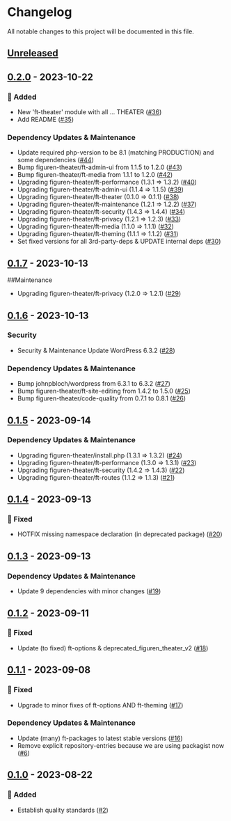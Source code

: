 # Changelog

All notable changes to this project will be documented in this file.

## [Unreleased](https://github.com/figuren-theater/ft-platform-collection/compare/0.2.0...HEAD)

## [0.2.0](https://github.com/figuren-theater/ft-platform-collection/compare/0.1.7...0.2.0) - 2023-10-22

### 🚀 Added

- New 'ft-theater' module with all ... THEATER ([#36](https://github.com/figuren-theater/ft-platform-collection/pull/36))
- Add README ([#35](https://github.com/figuren-theater/ft-platform-collection/pull/35))

### Dependency Updates & Maintenance

- Update required php-version to be 8.1 (matching PRODUCTION) and some dependencies ([#44](https://github.com/figuren-theater/ft-platform-collection/pull/44))
- Bump figuren-theater/ft-admin-ui from 1.1.5 to 1.2.0 ([#43](https://github.com/figuren-theater/ft-platform-collection/pull/43))
- Bump figuren-theater/ft-media from 1.1.1 to 1.2.0 ([#42](https://github.com/figuren-theater/ft-platform-collection/pull/42))
- Upgrading figuren-theater/ft-performance (1.3.1 => 1.3.2) ([#40](https://github.com/figuren-theater/ft-platform-collection/pull/40))
- Upgrading figuren-theater/ft-admin-ui (1.1.4 => 1.1.5) ([#39](https://github.com/figuren-theater/ft-platform-collection/pull/39))
- Upgrading figuren-theater/ft-theater (0.1.0 => 0.1.1) ([#38](https://github.com/figuren-theater/ft-platform-collection/pull/38))
- Upgrading figuren-theater/ft-maintenance (1.2.1 => 1.2.2) ([#37](https://github.com/figuren-theater/ft-platform-collection/pull/37))
- Upgrading figuren-theater/ft-security (1.4.3 => 1.4.4) ([#34](https://github.com/figuren-theater/ft-platform-collection/pull/34))
- Upgrading figuren-theater/ft-privacy (1.2.1 => 1.2.3) ([#33](https://github.com/figuren-theater/ft-platform-collection/pull/33))
- Upgrading figuren-theater/ft-media (1.1.0 => 1.1.1) ([#32](https://github.com/figuren-theater/ft-platform-collection/pull/32))
- Upgrading figuren-theater/ft-theming (1.1.1 => 1.1.2) ([#31](https://github.com/figuren-theater/ft-platform-collection/pull/31))
- Set fixed versions for all 3rd-party-deps & UPDATE internal deps ([#30](https://github.com/figuren-theater/ft-platform-collection/pull/30))

## [0.1.7](https://github.com/figuren-theater/ft-platform-collection/compare/0.1.6...0.1.7) - 2023-10-13

##Maintenance

- Upgrading figuren-theater/ft-privacy (1.2.0 => 1.2.1) ([#29](https://github.com/figuren-theater/ft-platform-collection/pull/29))

## [0.1.6](https://github.com/figuren-theater/ft-platform-collection/compare/0.1.5...0.1.6) - 2023-10-13

### Security

- Security & Maintenance Update WordPress 6.3.2 ([#28](https://github.com/figuren-theater/ft-platform-collection/pull/28))

### Dependency Updates & Maintenance

- Bump johnpbloch/wordpress from 6.3.1 to 6.3.2 ([#27](https://github.com/figuren-theater/ft-platform-collection/pull/27))
- Bump figuren-theater/ft-site-editing from 1.4.2 to 1.5.0 ([#25](https://github.com/figuren-theater/ft-platform-collection/pull/25))
- Bump figuren-theater/code-quality from 0.7.1 to 0.8.1 ([#26](https://github.com/figuren-theater/ft-platform-collection/pull/26))

## [0.1.5](https://github.com/figuren-theater/ft-platform-collection/compare/0.1.4...0.1.5) - 2023-09-14

### Dependency Updates & Maintenance

- Upgrading figuren-theater/install.php (1.3.1 => 1.3.2) ([#24](https://github.com/figuren-theater/ft-platform-collection/pull/24))
- Upgrading figuren-theater/ft-performance (1.3.0 => 1.3.1) ([#23](https://github.com/figuren-theater/ft-platform-collection/pull/23))
- Upgrading figuren-theater/ft-security (1.4.2 => 1.4.3) ([#22](https://github.com/figuren-theater/ft-platform-collection/pull/22))
- Upgrading figuren-theater/ft-routes (1.1.2 => 1.1.3) ([#21](https://github.com/figuren-theater/ft-platform-collection/pull/21))

## [0.1.4](https://github.com/figuren-theater/ft-platform-collection/compare/0.1.3...0.1.4) - 2023-09-13

### 🐛 Fixed

- HOTFIX missing namespace declaration (in deprecated package) ([#20](https://github.com/figuren-theater/ft-platform-collection/pull/20))

## [0.1.3](https://github.com/figuren-theater/ft-platform-collection/compare/0.1.2...0.1.3) - 2023-09-13

### Dependency Updates & Maintenance

- Update 9 dependencies with minor changes ([#19](https://github.com/figuren-theater/ft-platform-collection/pull/19))

## [0.1.2](https://github.com/figuren-theater/ft-platform-collection/compare/0.1.1...0.1.2) - 2023-09-11

### 🐛 Fixed

- Update (to fixed) ft-options & deprecated_figuren_theater_v2 ([#18](https://github.com/figuren-theater/ft-platform-collection/pull/18))

## [0.1.1](https://github.com/figuren-theater/ft-platform-collection/compare/0.1.0...0.1.1) - 2023-09-08

### 🐛 Fixed

- Upgrade to minor fixes of ft-options AND ft-theming ([#17](https://github.com/figuren-theater/ft-platform-collection/pull/17))

### Dependency Updates & Maintenance

- Update (many) ft-packages to latest stable versions ([#16](https://github.com/figuren-theater/ft-platform-collection/pull/16))
- Remove explicit repository-entries because we are using packagist now ([#6](https://github.com/figuren-theater/ft-platform-collection/pull/6))

## [0.1.0](https://github.com/figuren-theater/ft-platform-collection/compare/0.1.0...0.1.0) - 2023-08-22

### 🚀 Added

- Establish quality standards ([#2](https://github.com/figuren-theater/ft-platform-collection/pull/2))
